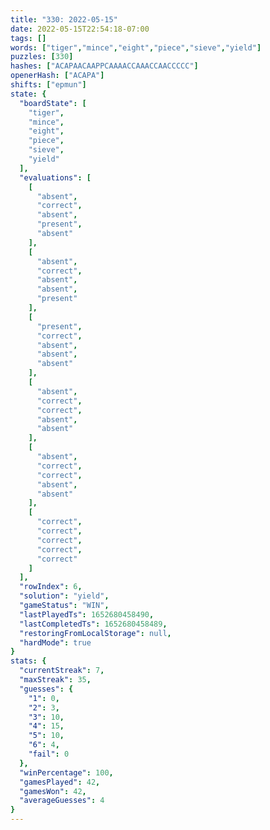 ```yaml
---
title: "330: 2022-05-15"
date: 2022-05-15T22:54:18-07:00
tags: []
words: ["tiger","mince","eight","piece","sieve","yield"]
puzzles: [330]
hashes: ["ACAPAACAAPPCAAAACCAAACCAACCCCC"]
openerHash: ["ACAPA"]
shifts: ["epmun"]
state: {
  "boardState": [
    "tiger",
    "mince",
    "eight",
    "piece",
    "sieve",
    "yield"
  ],
  "evaluations": [
    [
      "absent",
      "correct",
      "absent",
      "present",
      "absent"
    ],
    [
      "absent",
      "correct",
      "absent",
      "absent",
      "present"
    ],
    [
      "present",
      "correct",
      "absent",
      "absent",
      "absent"
    ],
    [
      "absent",
      "correct",
      "correct",
      "absent",
      "absent"
    ],
    [
      "absent",
      "correct",
      "correct",
      "absent",
      "absent"
    ],
    [
      "correct",
      "correct",
      "correct",
      "correct",
      "correct"
    ]
  ],
  "rowIndex": 6,
  "solution": "yield",
  "gameStatus": "WIN",
  "lastPlayedTs": 1652680458490,
  "lastCompletedTs": 1652680458489,
  "restoringFromLocalStorage": null,
  "hardMode": true
}
stats: {
  "currentStreak": 7,
  "maxStreak": 35,
  "guesses": {
    "1": 0,
    "2": 3,
    "3": 10,
    "4": 15,
    "5": 10,
    "6": 4,
    "fail": 0
  },
  "winPercentage": 100,
  "gamesPlayed": 42,
  "gamesWon": 42,
  "averageGuesses": 4
}
---
```


<!-- more -->
